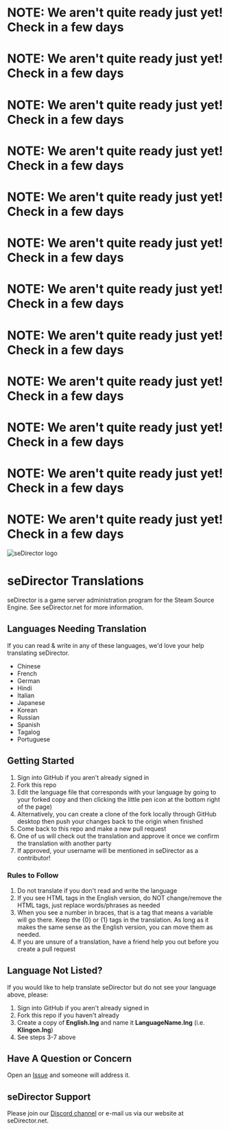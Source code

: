 # NOTE: We aren't quite ready just yet! Check in a few days
# NOTE: We aren't quite ready just yet! Check in a few days
# NOTE: We aren't quite ready just yet! Check in a few days
# NOTE: We aren't quite ready just yet! Check in a few days
# NOTE: We aren't quite ready just yet! Check in a few days
# NOTE: We aren't quite ready just yet! Check in a few days


# NOTE: We aren't quite ready just yet! Check in a few days
# NOTE: We aren't quite ready just yet! Check in a few days
# NOTE: We aren't quite ready just yet! Check in a few days
# NOTE: We aren't quite ready just yet! Check in a few days
# NOTE: We aren't quite ready just yet! Check in a few days
# NOTE: We aren't quite ready just yet! Check in a few days

![seDirector logo](https://github.com/seDirector/Translations/blob/main/seDirector.png?raw=true)

# seDirector Translations
seDirector is a game server administration program for the Steam Source Engine.
See seDirector.net for more information.

## Languages Needing Translation
If you can read & write in any of these languages, we'd love your help translating seDirector.

 - Chinese
 - French
 - German
 - Hindi
 - Italian
 - Japanese
 - Korean
 - Russian
 - Spanish
 - Tagalog
 - Portuguese

## Getting Started
 1. Sign into GitHub if you aren't already signed in
 2. Fork this repo
 3. Edit the language file that corresponds with your language by going to your forked copy and then clicking the little pen icon at the bottom right of the page)
 4. Alternatively, you can create a clone of the fork locally through GitHub desktop then push your changes back to the origin when finished
 5. Come back to this repo and make a new pull request
 6. One of us will check out the translation and approve it once we confirm the translation with another party
 7. If approved, your username will be mentioned in seDirector as a contributor!

### Rules to Follow

 1. Do not translate if you don't read and write the language
 2. If you see HTML tags in the English version, do NOT change/remove the HTML tags, just replace words/phrases as needed
 3. When you see a number in braces, that is a tag that means a variable will go there.  Keep the {0} or {1} tags in the translation.  As long as it makes the same sense as the English version, you can move them as needed.
 4. If you are unsure of a translation, have a friend help you out before you create a pull request

 
## Language Not Listed?
If you would like to help translate seDirector but do not see your language above, please:

 1. Sign into GitHub if you aren't already signed in
 2. Fork this repo if you haven't already
 3. Create a copy of **English.lng** and name it **LanguageName.lng** (i.e. **Klingon.lng**)
 4. See steps 3-7 above

## Have A Question or Concern
Open an [Issue](https://github.com/seDirector/Translations/issues) and someone will address it.

## seDirector Support
Please join our [Discord channel](https://sedirector.net/discord) or e-mail us via our website at seDirector.net.
